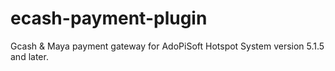 # ecash-payment-plugin
Gcash &amp; Maya payment gateway for AdoPiSoft Hotspot System version 5.1.5 and later.
